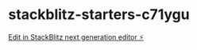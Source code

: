 # stackblitz-starters-c71ygu

[Edit in StackBlitz next generation editor ⚡️](https://stackblitz.com/~/github.com/Rifattoran/stackblitz-starters-c71ygu)